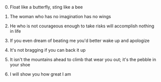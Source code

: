 0. Float like a butterfly, sting like a bee

1. The woman who has no imagination has no wings

2. He who is not courageous enough to take risks will accomplish nothing in life

3. If you even dream of beating me you'd better wake up and apologize

4. It's not bragging if you can back it up

5. It isn't the mountains ahead to climb that wear you out; it's the pebble in your shoe

6. I will show you how great I am
